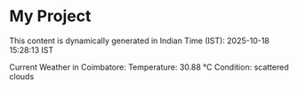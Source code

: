 # My Project

This content is dynamically generated in Indian Time (IST): 2025-10-18 15:28:13 IST


Current Weather in Coimbatore:
Temperature: 30.88 °C
Condition: scattered clouds
